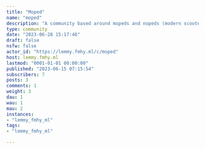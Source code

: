 ```yaml
---
title: "Moped" 
name: "moped"
description: "A community based around mopeds and nopeds (modern scooters that look a lot like mopeds). Preferably no scooter posts in this community.And of course, be nice and civil. Don't be mean to scooter posters, just tell them politely what the difference between a moped and a scooter is."
type: community
date: "2023-06-28 15:17:46"
draft: false
nsfw: false
actor_id: "https://lemmy.fmhy.ml/c/moped"
host: lemmy.fmhy.ml
lastmod: "0001-01-01 00:00:00"
published: "2023-06-15 07:15:54"
subscribers: 7
posts: 3
comments: 1
weight: 3
dau: 1
wau: 1
mau: 2
instances:
- "lemmy_fmhy_ml"
tags: 
- "lemmy_fmhy_ml"

---
```

